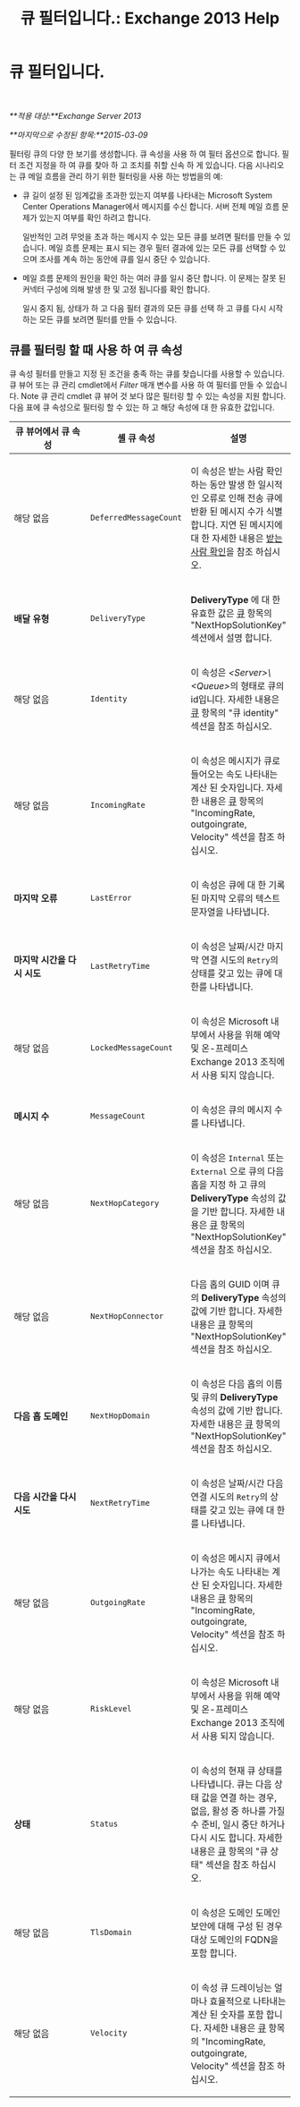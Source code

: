 ﻿---
title: '큐 필터입니다.: Exchange 2013 Help'
TOCTitle: 큐 필터입니다.
ms:assetid: fbfbdcab-e0d2-4ed9-8f7f-e5fa2c87360d
ms:mtpsurl: https://technet.microsoft.com/ko-kr/library/Bb125237(v=EXCHG.150)
ms:contentKeyID: 50484594
ms.date: 05/22/2018
mtps_version: v=EXCHG.150
ms.translationtype: MT
---

# 큐 필터입니다.

 

_**적용 대상:**Exchange Server 2013_

_**마지막으로 수정된 항목:**2015-03-09_

필터링 큐의 다양 한 보기를 생성합니다. 큐 속성을 사용 하 여 필터 옵션으로 합니다. 필터 조건 지정을 하 여 큐를 찾아 하 고 조치를 취할 신속 하 게 있습니다. 다음 시나리오는 큐 메일 흐름을 관리 하기 위한 필터링을 사용 하는 방법을의 예:

  - 큐 길이 설정 된 임계값을 초과한 있는지 여부를 나타내는 Microsoft System Center Operations Manager에서 메시지를 수신 합니다. 서버 전체 메일 흐름 문제가 있는지 여부를 확인 하려고 합니다.
    
    일반적인 고려 무엇을 초과 하는 메시지 수 있는 모든 큐를 보려면 필터를 만들 수 있습니다. 메일 흐름 문제는 표시 되는 경우 필터 결과에 있는 모든 큐를 선택할 수 있으며 조사를 계속 하는 동안에 큐를 일시 중단 수 있습니다.

  - 메일 흐름 문제의 원인을 확인 하는 여러 큐를 일시 중단 합니다. 이 문제는 잘못 된 커넥터 구성에 의해 발생 한 및 고정 됩니다를 확인 합니다.
    
    일시 중지 됨, 상태가 하 고 다음 필터 결과의 모든 큐를 선택 하 고 큐를 다시 시작 하는 모든 큐를 보려면 필터를 만들 수 있습니다.

## 큐를 필터링 할 때 사용 하 여 큐 속성

큐 속성 필터를 만들고 지정 된 조건을 충족 하는 큐를 찾습니다를 사용할 수 있습니다. 큐 뷰어 또는 큐 관리 cmdlet에서 *Filter* 매개 변수를 사용 하 여 필터를 만들 수 있습니다. Note 큐 관리 cmdlet 큐 뷰어 것 보다 많은 필터링 할 수 있는 속성을 지원 합니다. 다음 표에 큐 속성으로 필터링 할 수 있는 하 고 해당 속성에 대 한 유효한 값입니다.


<table>
<colgroup>
<col style="width: 33%" />
<col style="width: 33%" />
<col style="width: 33%" />
</colgroup>
<thead>
<tr class="header">
<th>큐 뷰어에서 큐 속성</th>
<th>셸 큐 속성</th>
<th>설명</th>
</tr>
</thead>
<tbody>
<tr class="odd">
<td><p>해당 없음</p></td>
<td><p><code>DeferredMessageCount</code></p></td>
<td><p>이 속성은 받는 사람 확인 하는 동안 발생 한 일시적인 오류로 인해 전송 큐에 반환 된 메시지 수가 식별 합니다. 지연 된 메시지에 대 한 자세한 내용은 <a href="recipient-resolution-exchange-2013-help.md">받는 사람 확인</a>을 참조 하십시오.</p></td>
</tr>
<tr class="even">
<td><p><strong>배달 유형</strong></p></td>
<td><p><code>DeliveryType</code></p></td>
<td><p><strong>DeliveryType</strong> 에 대 한 유효한 값은 <a href="queues-exchange-2013-help.md">큐</a> 항목의 &quot;NextHopSolutionKey&quot; 섹션에서 설명 합니다.</p></td>
</tr>
<tr class="odd">
<td><p>해당 없음</p></td>
<td><p><code>Identity</code></p></td>
<td><p>이 속성은 <em>&lt;Server&gt;\&lt;Queue&gt;</em>의 형태로 큐의 id입니다. 자세한 내용은 <a href="queues-exchange-2013-help.md">큐</a> 항목의 &quot;큐 identity&quot; 섹션을 참조 하십시오.</p></td>
</tr>
<tr class="even">
<td><p>해당 없음</p></td>
<td><p><code>IncomingRate</code></p></td>
<td><p>이 속성은 메시지가 큐로 들어오는 속도 나타내는 계산 된 숫자입니다. 자세한 내용은 <a href="queues-exchange-2013-help.md">큐</a> 항목의 &quot;IncomingRate, outgoingrate, Velocity&quot; 섹션을 참조 하십시오.</p></td>
</tr>
<tr class="odd">
<td><p><strong>마지막 오류</strong></p></td>
<td><p><code>LastError</code></p></td>
<td><p>이 속성은 큐에 대 한 기록 된 마지막 오류의 텍스트 문자열을 나타냅니다.</p></td>
</tr>
<tr class="even">
<td><p><strong>마지막 시간을 다시 시도</strong></p></td>
<td><p><code>LastRetryTime</code></p></td>
<td><p>이 속성은 날짜/시간 마지막 연결 시도의 <code>Retry</code>의 상태를 갖고 있는 큐에 대 한를 나타냅니다.</p></td>
</tr>
<tr class="odd">
<td><p>해당 없음</p></td>
<td><p><code>LockedMessageCount</code></p></td>
<td><p>이 속성은 Microsoft 내부에서 사용을 위해 예약 및 온-프레미스 Exchange 2013 조직에서 사용 되지 않습니다.</p></td>
</tr>
<tr class="even">
<td><p><strong>메시지 수</strong></p></td>
<td><p><code>MessageCount</code></p></td>
<td><p>이 속성은 큐의 메시지 수를 나타냅니다.</p></td>
</tr>
<tr class="odd">
<td><p>해당 없음</p></td>
<td><p><code>NextHopCategory</code></p></td>
<td><p>이 속성은 <code>Internal</code> 또는 <code>External</code> 으로 큐의 다음 홉을 지정 하 고 큐의 <strong>DeliveryType</strong> 속성의 값을 기반 합니다. 자세한 내용은 <a href="queues-exchange-2013-help.md">큐</a> 항목의 &quot;NextHopSolutionKey&quot; 섹션을 참조 하십시오.</p></td>
</tr>
<tr class="even">
<td><p>해당 없음</p></td>
<td><p><code>NextHopConnector</code></p></td>
<td><p>다음 홉의 GUID 이며 큐의 <strong>DeliveryType</strong> 속성의 값에 기반 합니다. 자세한 내용은 <a href="queues-exchange-2013-help.md">큐</a> 항목의 &quot;NextHopSolutionKey&quot; 섹션을 참조 하십시오.</p></td>
</tr>
<tr class="odd">
<td><p><strong>다음 홉 도메인</strong></p></td>
<td><p><code>NextHopDomain</code></p></td>
<td><p>이 속성은 다음 홉의 이름 및 큐의 <strong>DeliveryType</strong> 속성의 값에 기반 합니다. 자세한 내용은 <a href="queues-exchange-2013-help.md">큐</a> 항목의 &quot;NextHopSolutionKey&quot; 섹션을 참조 하십시오.</p></td>
</tr>
<tr class="even">
<td><p><strong>다음 시간을 다시 시도</strong></p></td>
<td><p><code>NextRetryTime</code></p></td>
<td><p>이 속성은 날짜/시간 다음 연결 시도의 <code>Retry</code>의 상태를 갖고 있는 큐에 대 한를 나타냅니다.</p></td>
</tr>
<tr class="odd">
<td><p>해당 없음</p></td>
<td><p><code>OutgoingRate</code></p></td>
<td><p>이 속성은 메시지 큐에서 나가는 속도 나타내는 계산 된 숫자입니다. 자세한 내용은 <a href="queues-exchange-2013-help.md">큐</a> 항목의 &quot;IncomingRate, outgoingrate, Velocity&quot; 섹션을 참조 하십시오.</p></td>
</tr>
<tr class="even">
<td><p>해당 없음</p></td>
<td><p><code>RiskLevel</code></p></td>
<td><p>이 속성은 Microsoft 내부에서 사용을 위해 예약 및 온-프레미스 Exchange 2013 조직에서 사용 되지 않습니다.</p></td>
</tr>
<tr class="odd">
<td><p><strong>상태</strong></p></td>
<td><p><code>Status</code></p></td>
<td><p>이 속성의 현재 큐 상태를 나타냅니다. 큐는 다음 상태 값을 연결 하는 경우, 없음, 활성 중 하나를 가질 수 준비, 일시 중단 하거나 다시 시도 합니다. 자세한 내용은 <a href="queues-exchange-2013-help.md">큐</a> 항목의 &quot;큐 상태&quot; 섹션을 참조 하십시오.</p></td>
</tr>
<tr class="even">
<td><p>해당 없음</p></td>
<td><p><code>TlsDomain</code></p></td>
<td><p>이 속성은 도메인 도메인 보안에 대해 구성 된 경우 대상 도메인의 FQDN을 포함 합니다.</p></td>
</tr>
<tr class="odd">
<td><p>해당 없음</p></td>
<td><p><code>Velocity</code></p></td>
<td><p>이 속성 큐 드레이닝는 얼마나 효율적으로 나타내는 계산 된 숫자를 포함 합니다. 자세한 내용은 <a href="queues-exchange-2013-help.md">큐</a> 항목의 &quot;IncomingRate, outgoingrate, Velocity&quot; 섹션을 참조 하십시오.</p></td>
</tr>
</tbody>
</table>

